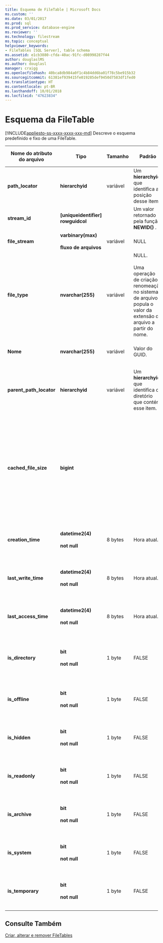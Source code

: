 ```yaml
---
title: Esquema de FileTable | Microsoft Docs
ms.custom: ''
ms.date: 03/01/2017
ms.prod: sql
ms.prod_service: database-engine
ms.reviewer: ''
ms.technology: filestream
ms.topic: conceptual
helpviewer_keywords:
- FileTables [SQL Server], table schema
ms.assetid: e1cb3880-cfda-40ac-91fc-d08998287f44
author: douglaslMS
ms.author: douglasl
manager: craigg
ms.openlocfilehash: 40bca8db984a0f1c4b84dd6ba01f78c5be915b32
ms.sourcegitcommit: 61381ef939415fe019285def9450d7583df1fed0
ms.translationtype: HT
ms.contentlocale: pt-BR
ms.lasthandoff: 10/01/2018
ms.locfileid: "47623834"
---
```

# <a name="filetable-schema"></a>Esquema da FileTable
[!INCLUDE[appliesto-ss-xxxx-xxxx-xxx-md](../../includes/appliesto-ss-xxxx-xxxx-xxx-md.md)]
  Descreve o esquema predefinido e fixo de uma FileTable.  
  
|Nome do atributo do arquivo|Tipo|Tamanho|Padrão|Descrição|Acessibilidade do sistema de arquivos|  
|-------------------------|----------|----------|-------------|-----------------|-------------------------------|  
|**path_locator**|**hierarchyid**|variável|Um **hierarchyid** que identifica a posição desse item.|A posição deste nó no FileNamespace hierárquico.<br /><br /> Chave primária da tabela.|Pode ser criada e modificada por meio da definição de valores de caminho do Windows.|  
|**stream_id**|**[uniqueidentifier] rowguidcol**||Um valor retornado pela função **NEWID()** .|Uma ID exclusiva para os dados FILESTREAM.|Não aplicável.|  
|**file_stream**|**varbinary(max)**<br /><br /> **fluxo de arquivos**|variável|NULL|Contém os dados de FILESTREAM.|Não aplicável.|  
|**file_type**|**nvarchar(255)**|variável|NULL.<br /><br /> Uma operação de criação e renomeação no sistema de arquivos popula o valor da extensão do arquivo a partir do nome.|Representa o tipo do arquivo.<br /><br /> Essa coluna pode ser usada como **COLUNA DE TIPO** para criar um índice de texto completo.<br /><br /> **file_type** é uma coluna computada persistente.|Calculado automaticamente. Não pode ser definido.|  
|**Nome**|**nvarchar(255)**|variável|Valor do GUID.|O nome do arquivo ou do diretório.|Pode ser criado ou modificado por meio de APIs do Windows.|  
|**parent_path_locator**|**hierarchyid**|variável|Um **hierarchyid** que identifica o diretório que contém esse item.|O **hierarchyid** do diretório que o contém.<br /><br /> **parent_path_locator** é uma coluna computada persistente.|Calculado automaticamente. Não pode ser definido.|  
|**cached_file_size**|**bigint**|||O tamanho em bytes dos dados FILESTREAM.<br /><br /> **cached_file_size** é uma coluna computada persistente.|Embora o tamanho de arquivo armazenado em cache seja mantido atualizado automaticamente, ele pode ficar fora de sincronia em circunstâncias incomuns. Para calcular o tamanho exato, use a função **DATALENGTH()** .|  
|**creation_time**|**datetime2(4)**<br /><br /> **not null**|8 bytes|Hora atual.|A data e a hora em que o arquivo foi criado.|Calculado automaticamente. Também pode ser definido por meio de APIs do Windows.|  
|**last_write_time**|**datetime2(4)**<br /><br /> **not null**|8 bytes|Hora atual.|Data e hora em que o arquivo foi atualizado pela última vez.|Calculado automaticamente. Também pode ser definido por meio de APIs do Windows.|  
|**last_access_time**|**datetime2(4)**<br /><br /> **not null**|8 bytes|Hora atual.|Data e hora em que o arquivo foi acessado pela última vez.|Calculado automaticamente. Também pode ser definido por meio de APIs do Windows.|  
|**is_directory**|**bit**<br /><br /> **not null**|1 byte|FALSE|Indica se a linha representa um diretório. Esse valor é calculado automaticamente e não pode ser definido.|Calculado automaticamente. Não pode ser definido.|  
|**is_offline**|**bit**<br /><br /> **not null**|1 byte|FALSE|Atributo de arquivo offline.|Calculado automaticamente. Também pode ser definido por meio de APIs do Windows.|  
|**is_hidden**|**bit**<br /><br /> **not null**|1 byte|FALSE|Atributo de arquivo oculto.|Calculado automaticamente. Também pode ser definido por meio de APIs do Windows.|  
|**is_readonly**|**bit**<br /><br /> **not null**|1 byte|FALSE|Atributo de arquivo somente leitura.|Calculado automaticamente. Também pode ser definido por meio de APIs do Windows.|  
|**is_archive**|**bit**<br /><br /> **not null**|1 byte|FALSE|Atributo de arquivo morto.|Calculado automaticamente. Também pode ser definido por meio de APIs do Windows.|  
|**is_system**|**bit**<br /><br /> **not null**|1 byte|FALSE|Atributo de arquivo do sistema.|Calculado automaticamente. Também pode ser definido por meio de APIs do Windows.|  
|**is_temporary**|**bit**<br /><br /> **not null**|1 byte|FALSE|Atributo de arquivo temporário.|Calculado automaticamente. Também pode ser definido por meio de APIs do Windows.|  
  
## <a name="see-also"></a>Consulte Também  
 [Criar, alterar e remover FileTables](../../relational-databases/blob/create-alter-and-drop-filetables.md)  
  
  
